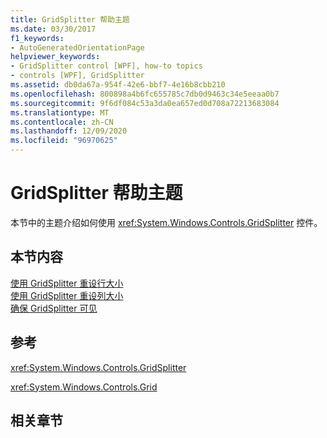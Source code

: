```yaml
---
title: GridSplitter 帮助主题
ms.date: 03/30/2017
f1_keywords:
- AutoGeneratedOrientationPage
helpviewer_keywords:
- GridSplitter control [WPF], how-to topics
- controls [WPF], GridSplitter
ms.assetid: db0da67a-954f-42e6-bbf7-4e16b8cbb210
ms.openlocfilehash: 800898a4b6fc655785c7db0d9463c34e5eeaa0b7
ms.sourcegitcommit: 9f6df084c53a3da0ea657ed0d708a72213683084
ms.translationtype: MT
ms.contentlocale: zh-CN
ms.lasthandoff: 12/09/2020
ms.locfileid: "96970625"
---
```

# <a name="gridsplitter-how-to-topics"></a>GridSplitter 帮助主题
本节中的主题介绍如何使用 <xref:System.Windows.Controls.GridSplitter> 控件。  
  
## <a name="in-this-section"></a>本节内容  
 [使用 GridSplitter 重设行大小](how-to-resize-rows-with-a-gridsplitter.md)  
 [使用 GridSplitter 重设列大小](how-to-resize-columns-with-a-gridsplitter.md)  
 [确保 GridSplitter 可见](how-to-make-sure-that-a-gridsplitter-is-visible.md)  
  
## <a name="reference"></a>参考  
 <xref:System.Windows.Controls.GridSplitter>  
  
 <xref:System.Windows.Controls.Grid>  
  
## <a name="related-sections"></a>相关章节
